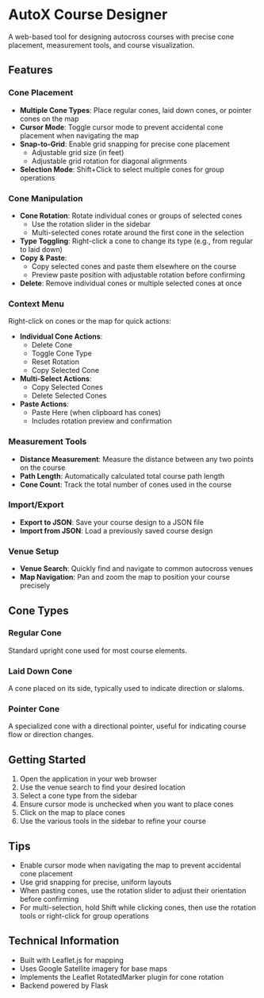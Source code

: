 # AutoX Course Designer

A web-based tool for designing autocross courses with precise cone placement, measurement tools, and course visualization.

## Features

### Cone Placement
- **Multiple Cone Types**: Place regular cones, laid down cones, or pointer cones on the map
- **Cursor Mode**: Toggle cursor mode to prevent accidental cone placement when navigating the map
- **Snap-to-Grid**: Enable grid snapping for precise cone placement
  - Adjustable grid size (in feet)
  - Adjustable grid rotation for diagonal alignments
- **Selection Mode**: Shift+Click to select multiple cones for group operations

### Cone Manipulation
- **Cone Rotation**: Rotate individual cones or groups of selected cones
  - Use the rotation slider in the sidebar
  - Multi-selected cones rotate around the first cone in the selection
- **Type Toggling**: Right-click a cone to change its type (e.g., from regular to laid down)
- **Copy & Paste**: 
  - Copy selected cones and paste them elsewhere on the course
  - Preview paste position with adjustable rotation before confirming
- **Delete**: Remove individual cones or multiple selected cones at once

### Context Menu
Right-click on cones or the map for quick actions:
- **Individual Cone Actions**:
  - Delete Cone
  - Toggle Cone Type
  - Reset Rotation
  - Copy Selected Cone
- **Multi-Select Actions**:
  - Copy Selected Cones
  - Delete Selected Cones
- **Paste Actions**:
  - Paste Here (when clipboard has cones)
  - Includes rotation preview and confirmation

### Measurement Tools
- **Distance Measurement**: Measure the distance between any two points on the course
- **Path Length**: Automatically calculated total course path length
- **Cone Count**: Track the total number of cones used in the course

### Import/Export
- **Export to JSON**: Save your course design to a JSON file
- **Import from JSON**: Load a previously saved course design

### Venue Setup
- **Venue Search**: Quickly find and navigate to common autocross venues
- **Map Navigation**: Pan and zoom the map to position your course precisely

## Cone Types

### Regular Cone
Standard upright cone used for most course elements.

### Laid Down Cone
A cone placed on its side, typically used to indicate direction or slaloms.

### Pointer Cone
A specialized cone with a directional pointer, useful for indicating course flow or direction changes.

## Getting Started

1. Open the application in your web browser
2. Use the venue search to find your desired location
3. Select a cone type from the sidebar
4. Ensure cursor mode is unchecked when you want to place cones
5. Click on the map to place cones
6. Use the various tools in the sidebar to refine your course

## Tips
- Enable cursor mode when navigating the map to prevent accidental cone placement
- Use grid snapping for precise, uniform layouts
- When pasting cones, use the rotation slider to adjust their orientation before confirming
- For multi-selection, hold Shift while clicking cones, then use the rotation tools or right-click for group operations

## Technical Information
- Built with Leaflet.js for mapping
- Uses Google Satellite imagery for base maps
- Implements the Leaflet RotatedMarker plugin for cone rotation
- Backend powered by Flask
